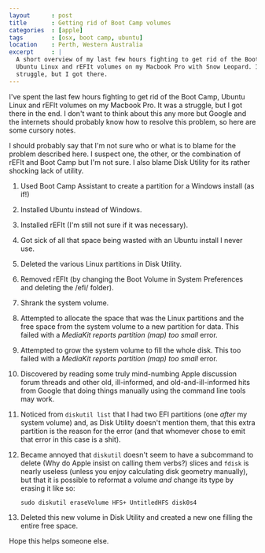 ```yaml
---
layout      : post
title       : Getting rid of Boot Camp volumes
categories  : [apple]
tags        : [osx, boot camp, ubuntu]
location    : Perth, Western Australia
excerpt     : |
  A short overview of my last few hours fighting to get rid of the Boot Camp,
  Ubuntu Linux and rEFIt volumes on my Macbook Pro with Snow Leopard. It was a 
  struggle, but I got there.
---
```


I've spent the last few hours fighting to get rid of the Boot Camp, Ubuntu
Linux and rEFIt volumes on my Macbook Pro. It was a struggle, but I got there
in the end. I don't want to think about this any more but Google and the
internets should probably know how to resolve this problem, so here are some
cursory notes.

I should probably say that I'm not sure who or what is to blame for the
problem described here. I suspect one, the other, or the combination of rEFIt
and Boot Camp but I'm not sure. I also blame Disk Utility for its rather
shocking lack of utility.

1. Used Boot Camp Assistant to create a partition for a Windows install (as if!)

2. Installed Ubuntu instead of Windows.

3. Installed rEFIt (I'm still not sure if it was necessary).

4. Got sick of all that space being wasted with an Ubuntu install I never use.

5. Deleted the various Linux partitions in Disk Utility.

6. Removed rEFIt (by changing the Boot Volume in System Preferences and 
   deleting the /efi/ folder).

7. Shrank the system volume.

8. Attempted to allocate the space that was the Linux partitions and the free
   space from the system volume to a new partition for data. This failed with 
   a *MediaKit reports partition (map) too small* error.

9. Attempted to grow the system volume to fill the whole disk. This too failed
   with a *MediaKit reports partition (map) too small* error.

10. Discovered by reading some truly mind-numbing Apple discussion forum
    threads and other old, ill-informed, and old-and-ill-informed hits from 
    Google that doing things manually using the command line tools may work.

11. Noticed from `diskutil list` that I had two EFI partitions (one *after* my
    system volume) and, as Disk Utility doesn't mention them, that this extra
    partition is the reason for the error (and that whomever chose to emit 
    that error in this case is a shit).

12. Became annoyed that `diskutil` doesn't seem to have a subcommand to delete
    (Why do Apple insist on calling them verbs?) slices and `fdisk` is nearly
    useless (unless you enjoy calculating disk geometry manually), but that it
    is possible to reformat a volume *and* change its type by erasing it like 
    so:

        sudo diskutil eraseVolume HFS+ UntitledHFS disk0s4

13. Deleted this new volume in Disk Utility and created a new one filling the
    entire free space.

Hope this helps someone else.
